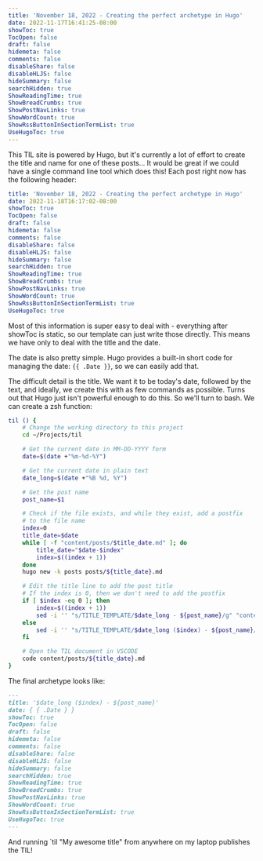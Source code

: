 ```yaml
---
title: 'November 18, 2022 - Creating the perfect archetype in Hugo'
date: 2022-11-17T16:41:25-08:00
showToc: true
TocOpen: false
draft: false
hidemeta: false
comments: false
disableShare: false
disableHLJS: false
hideSummary: false
searchHidden: true
ShowReadingTime: true
ShowBreadCrumbs: true
ShowPostNavLinks: true
ShowWordCount: true
ShowRssButtonInSectionTermList: true
UseHugoToc: true
---
```


This TIL site is powered by Hugo, but it's currently a lot of effort to create the title and name for one of these
posts... It would be great if we could have a single command line tool which does this! Each post right now has the
following header:

```yaml {title="post_header.yaml"}
title: 'November 18, 2022 - Creating the perfect archetype in Hugo'
date: 2022-11-18T16:17:02-08:00
showToc: true
TocOpen: false
draft: false
hidemeta: false
comments: false
disableShare: false
disableHLJS: false
hideSummary: false
searchHidden: true
ShowReadingTime: true
ShowBreadCrumbs: true
ShowPostNavLinks: true
ShowWordCount: true
ShowRssButtonInSectionTermList: true
UseHugoToc: true
```

Most of this information is super easy to deal with - everything after showToc is static, so our template can just
write those directly. This means we have only to deal with the title and the date.

The date is also pretty simple. Hugo provides a built-in short code for managing the date: `{{ .Date }}`, so we can
easily add that.

The difficult detail is the title. We want it to be today's date, followed by the text, and ideally, we create this
with as few commands as possible. Turns out that Hugo just isn't powerful enough to do this. So we'll turn to bash. We can create a zsh function:

```bash {title=.zshrc}
til () {
    # Change the working directory to this project
    cd ~/Projects/til

    # Get the current date in MM-DD-YYYY form
    date=$(date +"%m-%d-%Y")

    # Get the current date in plain text
    date_long=$(date +"%B %d, %Y")

    # Get the post name
    post_name=$1

    # Check if the file exists, and while they exist, add a postfix
    # to the file name
    index=0
    title_date=$date
    while [ -f "content/posts/$title_date.md" ]; do
        title_date="$date-$index"
        index=$((index + 1))
    done
    hugo new -k posts posts/${title_date}.md

    # Edit the title line to add the post title
    # If the index is 0, then we don't need to add the postfix
    if [ $index -eq 0 ]; then
        index=$((index + 1))
        sed -i '' "s/TITLE_TEMPLATE/$date_long - ${post_name}/g" "content/posts/$title_date.md"
    else
        sed -i '' "s/TITLE_TEMPLATE/$date_long ($index) - ${post_name}/g" "content/posts/$title_date.md"
    fi

    # Open the TIL document in VSCODE
    code content/posts/${title_date}.md
}
```

The final archetype looks like:

```md {title=posts.md}
---
title: '$date_long ($index) - ${post_name}'
date: { { .Date } }
showToc: true
TocOpen: false
draft: false
hidemeta: false
comments: false
disableShare: false
disableHLJS: false
hideSummary: false
searchHidden: true
ShowReadingTime: true
ShowBreadCrumbs: true
ShowPostNavLinks: true
ShowWordCount: true
ShowRssButtonInSectionTermList: true
UseHugoToc: true
---
```

And running `til "My awesome title" from anywhere on my laptop publishes the TIL!

